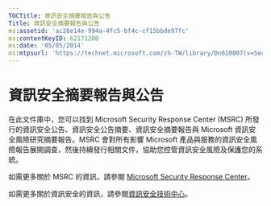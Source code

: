 ```yaml
---
TOCTitle: 資訊安全摘要報告與公告
Title: 資訊安全摘要報告與公告
ms:assetid: 'ac28e14e-994a-4fc5-bf4c-cf15bbde97fc'
ms:contentKeyID: 62171280
ms:date: '05/05/2014'
ms:mtpsurl: 'https://technet.microsoft.com/zh-TW/library/Dn610807(v=Security.10)'
---
```


資訊安全摘要報告與公告
======================

在此文件庫中，您可以找到 Microsoft Security Response Center (MSRC) 所發行的資訊安全公告、資訊安全公告摘要、資訊安全摘要報告與 Microsoft 資訊安全風險研究摘要報告。MSRC 會對所有影響 Microsoft 產品與服務的資訊安全風險報告展開調查，然後持續發行相關文件，協助您控管資訊安全風險及保護您的系統。

如需更多關於 MSRC 的資訊，請參閱 [Microsoft Security Response Center](http://technet.microsoft.com/security/dn440717)。

如需更多關於資訊安全的資訊，請參閱[資訊安全技術中心](http://technet.microsoft.com/security)。
